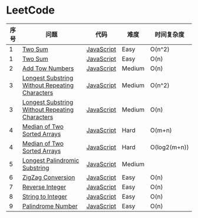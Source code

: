 LeetCode
========

|序号|问题|代码|难度|时间复杂度|
|----|--------|---------|-------|------|
|1|[Two Sum][1]|[JavaScript](./solution/001.Two_Sum/Solution1.js)|Easy|O(n^2)|
|1|[Two Sum][1]|[JavaScript](./solution/001.Two_Sum/Solution2.js)|Easy|O(n)|
|2|[Add Tow Numbers][2]|[JavaScript](./solution/002.Add_Two_Numbers/Solution1.js)|Medium|O(n)|
|3|[Longest Substring Without Repeating Characters][3]|[JavaScript](./solution/003.Longest_Substring_Without_Repeating_Characters/Solution1.js)|Medium|O(n^2)|
|3|[Longest Substring Without Repeating Characters][3]|[JavaScript](./solution/003.Longest_Substring_Without_Repeating_Characters/Solution2.js)|Medium|O(n)|
|4|[Median of Two Sorted Arrays][4]|[JavaScript](./solution/004.Median_of_Two_Sorted_Arrays/Solution1.js)|Hard|O(m+n)|
|4|[Median of Two Sorted Arrays][4]|[JavaScript](./solution/004.Median_of_Two_Sorted_Arrays/Solution2.js)|Hard|O(log2(m+n))|
|5|[Longest Palindromic Substring][5]|[JavaScript](./solution/005.Longest_Palindromic_Substring/Solution.js)|Medium||
|6|[ZigZag Conversion][6]|[JavaScript](./solution/006.ZigZag_Conversion/Solution.js)|Easy|O(n)|
|7|[Reverse Integer][7]|[JavaScript](./solution/007.Reverse_Integer/Solution.js)|Easy|O(n)|
|8|[String to Integer][8]|[JavaScript](./solution/008.String_to_Integer/Solution.js)|Easy|O(n)|
|9|[Palindrome Number][9]|[JavaScript](./solution/009.Palindrome_Number/Solution.js)|Easy|O(n)|


[1]:https://leetcode.com/problems/two-sum/
[2]:https://leetcode.com/problems/add-two-numbers/
[3]:https://leetcode.com/problems/longest-substring-without-repeating-characters/
[4]:https://leetcode.com/problems/median-of-two-sorted-arrays/
[5]:https://leetcode.com/problems/longest-palindromic-substring/
[6]:https://leetcode.com/problems/zigzag-conversion/
[7]:https://leetcode.com/problems/reverse-integer/
[8]:https://leetcode.com/problems/string-to-integer-atoi/
[9]:https://leetcode.com/problems/palindrome-number/
